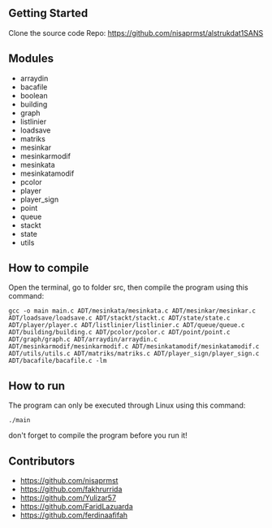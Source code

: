 ## Getting Started

Clone the source code
Repo: https://github.com/nisaprmst/alstrukdat1SANS


## Modules

* arraydin
* bacafile
* boolean
* building
* graph
* listlinier
* loadsave
* matriks
* mesinkar
* mesinkarmodif
* mesinkata
* mesinkatamodif
* pcolor
* player
* player_sign
* point
* queue
* stackt
* state
* utils


## How to compile

Open the terminal, go to folder src, then compile the program using this command:
```
gcc -o main main.c ADT/mesinkata/mesinkata.c ADT/mesinkar/mesinkar.c ADT/loadsave/loadsave.c ADT/stackt/stackt.c ADT/state/state.c ADT/player/player.c ADT/listlinier/listlinier.c ADT/queue/queue.c ADT/building/building.c ADT/pcolor/pcolor.c ADT/point/point.c ADT/graph/graph.c ADT/arraydin/arraydin.c ADT/mesinkarmodif/mesinkarmodif.c ADT/mesinkatamodif/mesinkatamodif.c ADT/utils/utils.c ADT/matriks/matriks.c ADT/player_sign/player_sign.c ADT/bacafile/bacafile.c -lm
```

## How to run

The program can only be executed through Linux using this command:
```
./main
```
don't forget to compile the program before you run it!


## Contributors

* https://github.com/nisaprmst
* https://github.com/fakhrurrida
* https://github.com/Yulizar57
* https://github.com/FaridLazuarda
* https://github.com/ferdinaafifah